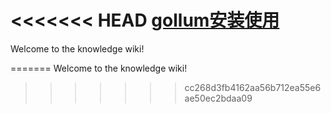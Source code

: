 <<<<<<< HEAD
[gollum安装使用](gollum安装使用)
=======
Welcome to the knowledge wiki!

=======
Welcome to the knowledge wiki!
>>>>>>> cc268d3fb4162aa56b712ea55e6ae50ec2bdaa09
